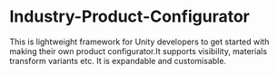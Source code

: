 # Industry-Product-Configurator
This is lightweight framework for Unity developers to get started with making their own product configurator.It supports visibility, materials transform variants etc. It is expandable and customisable.
